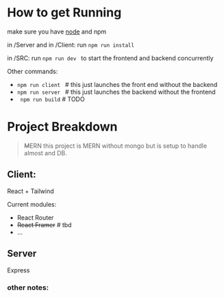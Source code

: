 
# How to get Running 
make sure you have [node](https://nodejs.org/en) and npm 

in /Server and in /Client: run ```npm run install``` 

in /SRC: run ```npm run dev ``` to start the frontend and backend concurrently 

Other commands: 

* ```npm run client ``` # this just launches the front end without the backend 
* ```npm run server ``` # this just launches the backend without the frontend 
* ``` npm run build``` # TODO 


# Project Breakdown
>  ~~M~~ERN this project is MERN without mongo but is setup to handle almost and DB. 
## Client: 
React + Tailwind


Current modules: 

* React Router 
* ~~React Framer~~ # tbd 
* ... 

## Server 
Express 



### other notes: 